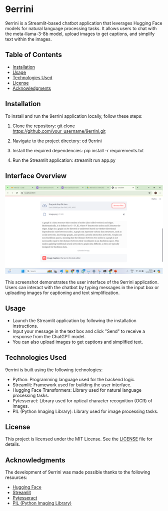 # 9errini

9errini is a Streamlit-based chatbot application that leverages Hugging Face models for natural language processing tasks. It allows users to chat with the meta-llama-3-8b model, upload images to get captions, and simplify text within the images.

## Table of Contents

- [Installation](#installation)
- [Usage](#usage)
- [Technologies Used](#technologies-used)
- [License](#license)
- [Acknowledgments](#acknowledgments)

## Installation

To install and run the 9errini application locally, follow these steps:

1. Clone the repository:
git clone https://github.com/your_username/9errini.git

2. Navigate to the project directory:
cd 9errini

3. Install the required dependencies:
pip install -r requirements.txt


4. Run the Streamlit application:
streamlit run app.py

## Interface Overview

![9errini Interface](interface_screenshot.png)

This screenshot demonstrates the user interface of the 9errini application. Users can interact with the chatbot by typing messages in the input box or uploading images for captioning and text simplification.



## Usage

- Launch the Streamlit application by following the installation instructions.
- Input your message in the text box and click "Send" to receive a response from the ChatGPT model.
- You can also upload images to get captions and simplified text.

## Technologies Used

9errini is built using the following technologies:

- Python: Programming language used for the backend logic.
- Streamlit: Framework used for building the user interface.
- Hugging Face Transformers: Library used for natural language processing tasks.
- Pytesseract: Library used for optical character recognition (OCR) of images.
- PIL (Python Imaging Library): Library used for image processing tasks.

## License

This project is licensed under the MIT License. See the [LICENSE](LICENSE) file for details.

## Acknowledgments

The development of 9errini was made possible thanks to the following resources:

- [Hugging Face](https://huggingface.co/)
- [Streamlit](https://streamlit.io/)
- [Pytesseract](https://github.com/madmaze/pytesseract)
- [PIL (Python Imaging Library)](https://pillow.readthedocs.io/en/stable/)


